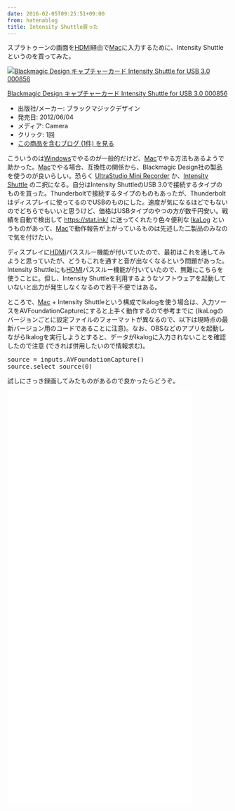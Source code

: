 ```yaml
---
date: 2016-02-05T09:25:51+09:00
from: hatenablog
title: Intensity Shuttle買った
---
```


<p>スプラトゥーンの画面を<a class="keyword" href="http://d.hatena.ne.jp/keyword/HDMI">HDMI</a>経由で<a class="keyword" href="http://d.hatena.ne.jp/keyword/Mac">Mac</a>に入力するために、Intensity Shuttleというのを買ってみた。</p>

<p><div class="hatena-asin-detail"><a href="http://www.amazon.co.jp/exec/obidos/ASIN/B003WSQTWU/r7kamura-22/"><img src="http://ecx.images-amazon.com/images/I/31dfk9yvC6L._SL160_.jpg" class="hatena-asin-detail-image" alt="Blackmagic Design キャプチャーカード Intensity Shuttle for USB 3.0 000856" title="Blackmagic Design キャプチャーカード Intensity Shuttle for USB 3.0 000856"></a><div class="hatena-asin-detail-info"><p class="hatena-asin-detail-title"><a href="http://www.amazon.co.jp/exec/obidos/ASIN/B003WSQTWU/r7kamura-22/">Blackmagic Design キャプチャーカード Intensity Shuttle for USB 3.0 000856</a></p><ul><li><span class="hatena-asin-detail-label">出版社/メーカー:</span> ブラックマジックデザイン</li><li><span class="hatena-asin-detail-label">発売日:</span> 2012/06/04</li><li><span class="hatena-asin-detail-label">メディア:</span> Camera</li><li> <span class="hatena-asin-detail-label">クリック</span>: 1回</li><li><a href="http://d.hatena.ne.jp/asin/B003WSQTWU/r7kamura-22" target="_blank">この商品を含むブログ (1件) を見る</a></li></ul></div><div class="hatena-asin-detail-foot"></div></div></p>

<p>こういうのは<a class="keyword" href="http://d.hatena.ne.jp/keyword/Windows">Windows</a>でやるのが一般的だけど、<a class="keyword" href="http://d.hatena.ne.jp/keyword/Mac">Mac</a>でやる方法もあるようで助かった。<a class="keyword" href="http://d.hatena.ne.jp/keyword/Mac">Mac</a>でやる場合、互換性の関係から、Blackmagic Design社の製品を使うのが良いらしい。恐らく <a href="https://www.blackmagicdesign.com/jp/store/record-capture-playback/ultrastudiothunderbolt/W-DLUS-04">UltraStudio Mini Recorder</a> か、<a href="https://www.blackmagicdesign.com/jp/products/intensity">Intensity Shuttle</a> の二択になる。自分はIntensity ShuttleのUSB 3.0で接続するタイプのものを買った。Thunderboltで接続するタイプのものもあったが、Thunderboltはディスプレイに使ってるのでUSBのものにした。速度が気になるほどでもないのでどちらでもいいと思うけど、価格はUSBタイプのやつの方が数千円安い。戦績を自動で検出して <a href="https://stat.ink/">https://stat.ink/</a> に送ってくれたり色々便利な <a href="https://github.com/hasegaw/IkaLog">IkaLog</a> というものがあって、<a class="keyword" href="http://d.hatena.ne.jp/keyword/Mac">Mac</a>で動作報告が上がっているものは先述した二製品のみなので気を付けたい。</p>

<p>ディスプレイに<a class="keyword" href="http://d.hatena.ne.jp/keyword/HDMI">HDMI</a>パススルー機能が付いていたので、最初はこれを通してみようと思っていたが、どうもこれを通すと音が出なくなるという問題があった。Intensity Shuttleにも<a class="keyword" href="http://d.hatena.ne.jp/keyword/HDMI">HDMI</a>パススルー機能が付いていたので、無難にこちらを使うことに。但し、Intensity Shuttleを利用するようなソフトウェアを起動していないと出力が発生しなくなるので若干不便ではある。</p>

<p>ところで、<a class="keyword" href="http://d.hatena.ne.jp/keyword/Mac">Mac</a> + Intensity Shuttleという構成でIkalogを使う場合は、入力ソースをAVFoundationCaptureにすると上手く動作するので参考までに (IkaLogのバージョンごとに設定ファイルのフォーマットが異なるので、以下は現時点の最新バージョン用のコードであることに注意)。なお、OBSなどのアプリを起動しながらIkalogを実行しようとすると、データがIkalogに入力されないことを確認したので注意 (できれば併用したいので情報求む)。</p>

<pre class="code" data-lang="" data-unlink>source = inputs.AVFoundationCapture()
source.select_source(0)</pre>


<p>試しにさっき録画してみたものがあるので良かったらどうぞ。</p>

<iframe width="420" height="315" frameborder="0" allowfullscreen="" src="//www.youtube.com/embed/cUvP1cshSrs"></iframe>




<iframe width="420" height="315" frameborder="0" allowfullscreen="" src="//www.youtube.com/embed/fTkwLncEiH8"></iframe>




<iframe width="420" height="315" frameborder="0" allowfullscreen="" src="//www.youtube.com/embed/JVg1-Y8XEbM"></iframe>


